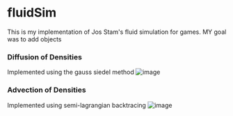 # fluidSim
This is my implementation of Jos Stam's fluid simulation for games. MY goal was to add objects 


### Diffusion of Densities
Implemented using the gauss siedel method 
![image](https://github.com/hiatus770/fluidSim/assets/77402029/0ec39728-da2f-4df9-9da3-b948d1268173)


### Advection of Densities
Implemented using semi-lagrangian backtracing 
![image](https://github.com/hiatus770/fluidSim/assets/77402029/f1969843-e7bd-4296-baf9-dbb8646f9f7e)
